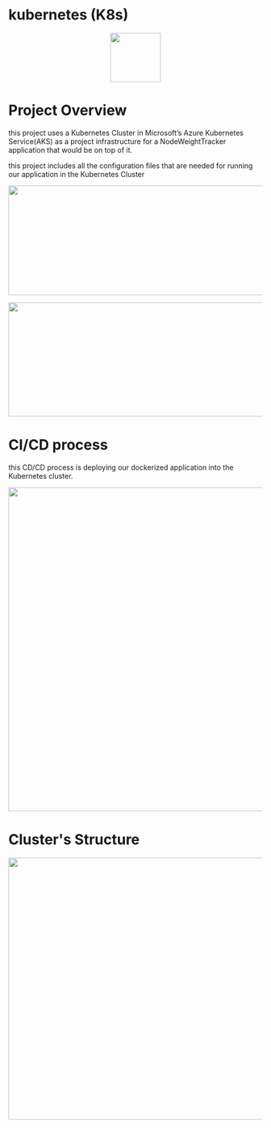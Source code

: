 # kubernetes (K8s)

<p align="center">
  <img 
    width="100"
    height="97"
    src="https://user-images.githubusercontent.com/21116260/167299259-8f357d36-ac0e-46fd-8888-4e096950cd2e.png"
  >
</p>

# Project Overview
this project uses a Kubernetes Cluster in Microsoft’s Azure Kubernetes Service(AKS) as a project infrastructure for a NodeWeightTracker application that would be on top of it.

this project includes all the configuration files that are needed for running our application in the Kubernetes Cluster

<p align="center">
  <img 
    width="633"
    height="217"
    src="https://user-images.githubusercontent.com/21116260/167298972-fe24143a-113e-4982-a4d8-1ad90ae88a2c.png"
  >
</p>



<p align="center">
  <img 
    width="552"
    height="226"
    src="https://user-images.githubusercontent.com/21116260/167298974-7fbb5c23-6e88-40d2-9ebf-65acd7f3a8f6.png"
  >
</p>

# CI/CD process 
this CD/CD process is deploying our dockerized application into the Kubernetes cluster.

<p align="center">
  <img 
    width="640"
    height="641"
    src="https://user-images.githubusercontent.com/21116260/167298980-89e53192-a810-4c2c-84c0-365b8e72d9b1.png"
  >
</p>

# Cluster's Structure
<p align="center">
  <img 
    width="816"
    height="518"
    src="https://user-images.githubusercontent.com/21116260/167302498-7a3610ac-72bb-4ed3-9c3b-883f0c338d14.png"
  >
</p>
